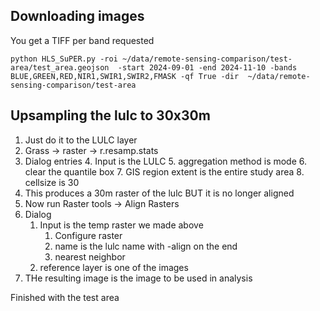 ## Downloading images
You get a TIFF per band requested
```shell
python HLS_SuPER.py -roi ~/data/remote-sensing-comparison/test-area/test_area.geojson  -start 2024-09-01 -end 2024-11-10 -bands BLUE,GREEN,RED,NIR1,SWIR1,SWIR2,FMASK -qf True -dir  ~/data/remote-sensing-comparison/test-area
```

## Upsampling the lulc to 30x30m

1. Just do it to the LULC layer 
2. Grass -> raster -> r.resamp.stats
3. Dialog entries 
   4. Input is the LULC
   5. aggregation method is mode
   6. clear the quantile box
   7. GIS region extent is the entire study area
   8. cellsize is 30
9. This produces a 30m raster of the lulc BUT it is no longer aligned
10. Now run Raster tools -> Align Rasters
11. Dialog
    1. Input is the temp raster we made above
        1. Configure raster
        14. name is the lulc name with -align on the end
        15. nearest neighbor
    2. reference layer is one of the images
3. THe resulting image is the image to be used in analysis

Finished with the test area